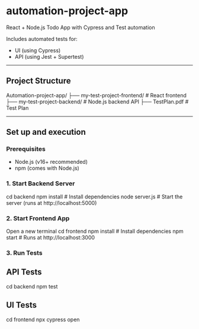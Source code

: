 # automation-project-app
React + Node.js Todo App with Cypress and Test automation

Includes automated tests for:
- UI (using Cypress)
- API (using Jest + Supertest)
---
## Project Structure

Automation-project-app/
├── my-test-project-frontend/ # React frontend
├── my-test-project-backend/ # Node.js backend API
├── TestPlan.pdf # Test Plan

---
## Set up and execution

### Prerequisites
- Node.js (v16+ recommended)
- npm (comes with Node.js)

### 1. Start Backend Server
cd backend
npm install       # Install dependencies
node server.js    # Start the server (runs at http://localhost:5000)

### 2. Start Frontend App

Open a new terminal
cd frontend
npm install       # Install dependencies
npm start         # Runs at http://localhost:3000

### 3. Run Tests

## API Tests
cd backend
npm test

## UI Tests
cd frontend
npx cypress open


